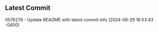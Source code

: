 
## Latest Commit
0576279 - Update README with latest commit info (2024-08-29 16:53:43 -0400) <Yunxi-Zhou>
